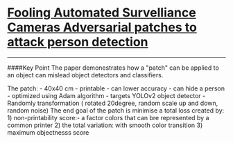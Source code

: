 
# [Fooling Automated Survelliance Cameras  Adversarial patches to attack person detection](https://arxiv.org/pdf/1904.08653.pdf)

------

 ####Key Point
The paper demonestrates how a "patch" can be applied to an object can mislead object detectors and classifiers.

The patch:
    - 40x40 cm
    - printable
    - can lower accuracy
    - can hide a person
    - optimized using Adam algorithm
    - targets YOLOv2 object detector
    - Randomly transformation ( rotated 20degree, random scale up and down, random noise)
The end goal of the patch is minimise a total loss created by:
    1) non-printability score:- a factor colors that can bre represented by a common printer
    2) the total variation: with smooth color transition
    3) maximum objectnesss score
